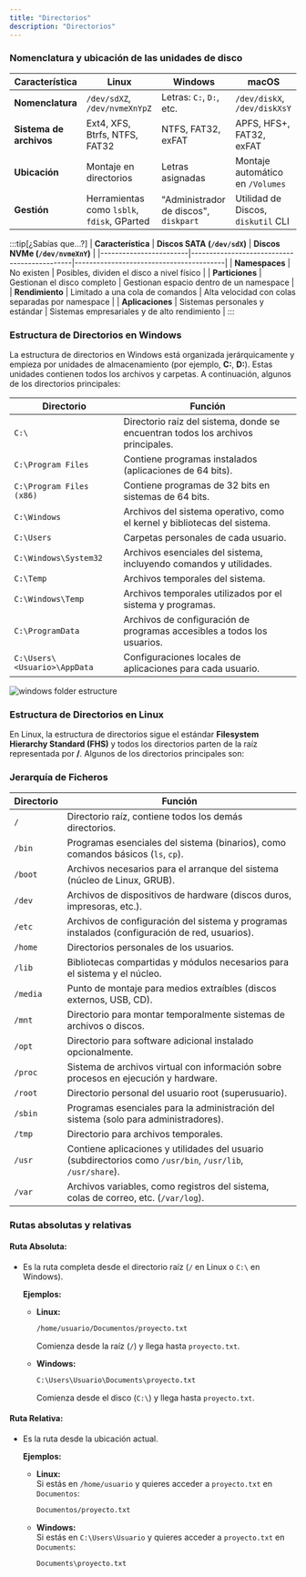 ```yaml
---
title: "Directorios"
description: "Directorios"
---
```


### **Nomenclatura y ubicación de las unidades de disco**

| **Característica**    | **Linux**                                   | **Windows**            | **macOS**                   |
|------------------------|---------------------------------------------|------------------------|-----------------------------|
| **Nomenclatura**       | `/dev/sdXZ`, `/dev/nvmeXnYpZ`   | Letras: `C:`, `D:`, etc. | `/dev/diskX`, `/dev/diskXsY` |
| **Sistema de archivos**| Ext4, XFS, Btrfs, NTFS, FAT32               | NTFS, FAT32, exFAT     | APFS, HFS+, FAT32, exFAT    |
| **Ubicación**          | Montaje en directorios                     | Letras asignadas       | Montaje automático en `/Volumes` |
| **Gestión**            | Herramientas como `lsblk`, `fdisk`, GParted | "Administrador de discos", `diskpart` | Utilidad de Discos, `diskutil` CLI |


:::tip[¿Sabías que...?]
| **Característica**    | **Discos SATA (`/dev/sdX`)**                | **Discos NVMe (`/dev/nvmeXnY`)**        |
|------------------------|---------------------------------------------|-----------------------------------------|
| **Namespaces**         | No existen                                 | Posibles, dividen el disco a nivel físico |
| **Particiones**        | Gestionan el disco completo                | Gestionan espacio dentro de un namespace |
| **Rendimiento**        | Limitado a una cola de comandos            | Alta velocidad con colas separadas por namespace |
| **Aplicaciones**       | Sistemas personales y estándar             | Sistemas empresariales y de alto rendimiento |
:::


### **Estructura de Directorios en Windows**

La estructura de directorios en Windows está organizada jerárquicamente y empieza por unidades de almacenamiento (por ejemplo, **C:**, **D:**). Estas unidades contienen todos los archivos y carpetas. A continuación, algunos de los directorios principales:

| **Directorio**   | **Función**                                                        |
|------------------|--------------------------------------------------------------------|
| `C:\`            | Directorio raíz del sistema, donde se encuentran todos los archivos principales. |
| `C:\Program Files` | Contiene programas instalados (aplicaciones de 64 bits).         |
| `C:\Program Files (x86)` | Contiene programas de 32 bits en sistemas de 64 bits.      |
| `C:\Windows`     | Archivos del sistema operativo, como el kernel y bibliotecas del sistema. |
| `C:\Users`       | Carpetas personales de cada usuario.                              |
| `C:\Windows\System32` | Archivos esenciales del sistema, incluyendo comandos y utilidades. |
| `C:\Temp`        | Archivos temporales del sistema.                                  |
| `C:\Windows\Temp` | Archivos temporales utilizados por el sistema y programas.        |
| `C:\ProgramData` | Archivos de configuración de programas accesibles a todos los usuarios. |
| `C:\Users\<Usuario>\AppData` | Configuraciones locales de aplicaciones para cada usuario. |

![windows folder estructure](https://www.aulaclic.es/googledrive/graficos/guardar_desplegado.gif)

### **Estructura de Directorios en Linux**

En Linux, la estructura de directorios sigue el estándar **Filesystem Hierarchy Standard (FHS)** y todos los directorios parten de la raíz representada por **/**. Algunos de los directorios principales son:

### Jerarquía de Ficheros

| **Directorio** | **Función** |
|----------------|-------------|
| `/`            | Directorio raíz, contiene todos los demás directorios. |
| `/bin`         | Programas esenciales del sistema (binarios), como comandos básicos (`ls`, `cp`). |
| `/boot`        | Archivos necesarios para el arranque del sistema (núcleo de Linux, GRUB). |
| `/dev`         | Archivos de dispositivos de hardware (discos duros, impresoras, etc.). |
| `/etc`         | Archivos de configuración del sistema y programas instalados (configuración de red, usuarios). |
| `/home`        | Directorios personales de los usuarios. |
| `/lib`         | Bibliotecas compartidas y módulos necesarios para el sistema y el núcleo. |
| `/media`       | Punto de montaje para medios extraíbles (discos externos, USB, CD). |
| `/mnt`         | Directorio para montar temporalmente sistemas de archivos o discos. |
| `/opt`         | Directorio para software adicional instalado opcionalmente. |
| `/proc`        | Sistema de archivos virtual con información sobre procesos en ejecución y hardware. |
| `/root`        | Directorio personal del usuario root (superusuario). |
| `/sbin`        | Programas esenciales para la administración del sistema (solo para administradores). |
| `/tmp`         | Directorio para archivos temporales. |
| `/usr`         | Contiene aplicaciones y utilidades del usuario (subdirectorios como `/usr/bin`, `/usr/lib`, `/usr/share`). |
| `/var`         | Archivos variables, como registros del sistema, colas de correo, etc. (`/var/log`). |


### Rutas absolutas y relativas

#### **Ruta Absoluta:**
- Es la ruta completa desde el directorio raíz (`/` en Linux o `C:\` en Windows).

  **Ejemplos:**
  - **Linux:**  
    ```bash frame="none"
    /home/usuario/Documentos/proyecto.txt
    ```
    Comienza desde la raíz (`/`) y llega hasta `proyecto.txt`.

  - **Windows:**  
    ```cmd frame="none"
    C:\Users\Usuario\Documents\proyecto.txt
    ```
    Comienza desde el disco (`C:\`) y llega hasta `proyecto.txt`.

#### **Ruta Relativa:**
- Es la ruta desde la ubicación actual.

  **Ejemplos:**
  - **Linux:**  
    Si estás en `/home/usuario` y quieres acceder a `proyecto.txt` en `Documentos`:
    ```bash frame="none"
    Documentos/proyecto.txt
    ```

  - **Windows:**  
    Si estás en `C:\Users\Usuario` y quieres acceder a `proyecto.txt` en `Documents`:
    ```cmd frame="none"
    Documents\proyecto.txt
    ```